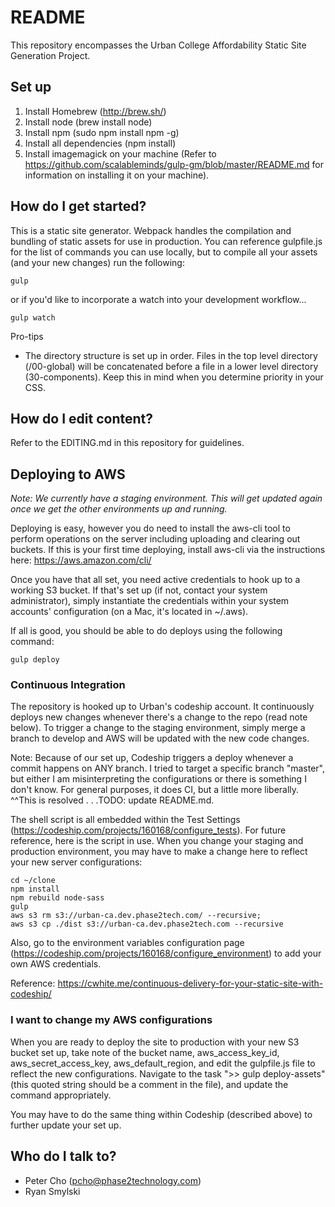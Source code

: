# README #

This repository encompasses the Urban College Affordability Static Site Generation Project.

## Set up ##

1. Install Homebrew (http://brew.sh/)
1. Install node (brew install node)
1. Install npm (sudo npm install npm -g)
1. Install all dependencies (npm install)
1. Install imagemagick on your machine (Refer to https://github.com/scalableminds/gulp-gm/blob/master/README.md for information on installing it on your machine).

## How do I get started? ##

This is a static site generator.  Webpack handles the compilation and bundling of static assets for use in production.  You can reference gulpfile.js for the list of commands you can use locally, but to compile all your assets (and your new changes) run the following:
```
gulp
```
or if you'd like to incorporate a watch into your development workflow...
```
gulp watch
```

Pro-tips
* The directory structure is set up in order. Files in the top level directory (/00-global) will be concatenated before a file in a lower level directory (30-components).  Keep this in mind when you determine priority in your CSS.

## How do I edit content? ##

Refer to the EDITING.md in this repository for guidelines.

## Deploying to AWS ##
*Note: We currently have a staging environment.  This will get updated again once we get the other environments up and running.*

Deploying is easy, however you do need to install the aws-cli tool to perform operations on the server including uploading and clearing out buckets.  If this is your first time deploying, install aws-cli via the instructions here: https://aws.amazon.com/cli/

Once you have that all set, you need active credentials to hook up to a working S3 bucket.  If that's set up (if not, contact your system administrator), simply instantiate the credentials within your system accounts' configuration (on a Mac, it's located in ~/.aws).

If all is good, you should be able to do deploys using the following command:

```
gulp deploy
```

### Continuous Integration ###
The repository is hooked up to Urban's codeship account.  It continuously deploys new changes whenever there's a change to the repo (read note below).  To trigger a change to the staging environment, simply merge a branch to develop and AWS will be updated with the new code changes.

Note: Because of our set up, Codeship triggers a deploy whenever a commit happens on ANY branch.  I tried to target a specific branch "master", but either I am misinterpreting the configurations or there is something I don't know.  For general purposes, it does CI, but a little more liberally.
^^This is resolved . . .TODO: update README.md.

The shell script is all embedded within the Test Settings (https://codeship.com/projects/160168/configure_tests).  For future reference, here is the script in use.  When you change your staging and production environment, you may have to make a change here to reflect your new server configurations:

```
cd ~/clone
npm install
npm rebuild node-sass
gulp
aws s3 rm s3://urban-ca.dev.phase2tech.com/ --recursive;
aws s3 cp ./dist s3://urban-ca.dev.phase2tech.com --recursive
```

Also, go to the environment variables configuration page (https://codeship.com/projects/160168/configure_environment) to add your own AWS credentials.

Reference: https://cwhite.me/continuous-delivery-for-your-static-site-with-codeship/

### I want to change my AWS configurations ###
When you are ready to deploy the site to production with your new S3 bucket set up, take note of the bucket name, aws_access_key_id, aws_secret_access_key, aws_default_region, and edit the gulpfile.js file to reflect the new configurations.  Navigate to the task ">> gulp deploy-assets" (this quoted string should be a comment in the file), and update the command appropriately.

You may have to do the same thing within Codeship (described above) to further update your set up.

## Who do I talk to? ##

* Peter Cho (pcho@phase2technology.com)
* Ryan Smylski
